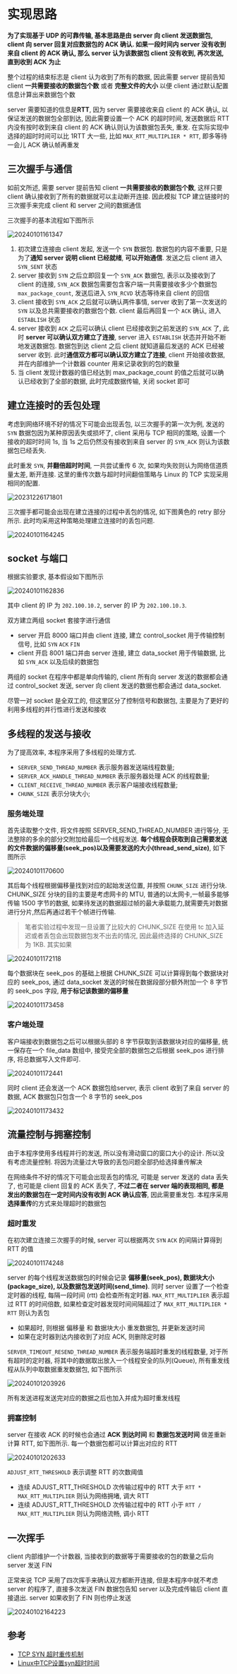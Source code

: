 
# 实现思路

**为了实现基于 UDP 的可靠传输, 基本思路是由 server 向 client 发送数据包, client 向 server 回复对应数据包的 ACK 确认. 如果一段时间内 server 没有收到来自 client 的 ACK 确认, 那么 server 认为该数据包 client 没有收到, 再次发送, 直到收到 ACK 为止**

整个过程的结束标志是 client 认为收到了所有的数据, 因此需要 server 提前告知 client **一共需要接收的数据包个数** 或者 **完整文件的大小** 以便 client 通过默认配置信息计算出来数据包个数

server 需要知道的信息是**RTT**, 因为 server 需要接收来自 client 的 ACK 确认, 以保证发送的数据包全部到达, 因此需要设置一个 ACK 的超时时间, 发送数据后 RTT 内没有按时收到来自 client 的 ACK 确认则认为该数据包丢失, 重发. 在实际实现中选择的超时时间可以比 1RTT 大一些, 比如 `MAX_RTT_MULTIPLIER * RTT`, 即多等待一会儿 ACK 确认帧再重发

## 三次握手与通信

如前文所述, 需要 server 提前告知 client **一共需要接收的数据包个数**, 这样只要 client 确认接收到了所有的数据就可以主动断开连接. 因此模拟 TCP 建立链接时的三次握手来完成 client 和 server 之间的数据通信

三次握手的基本流程如下图所示

![20240101161347](https://raw.githubusercontent.com/learner-lu/picbed/master/20240101161347.png)

1. 初次建立连接由 client 发起, 发送一个 `SYN` 数据包. 数据包的内容不重要, 只是为了**通知 server 说明 client 已经就绪**, **可以开始通信**. 发送之后 client 进入 `SYN_SENT` 状态
2. server 接收到 `SYN` 之后立即回复一个 `SYN_ACK` 数据包, 表示以及接收到了 client 的连接, `SYN_ACK` 数据包需要包含客户端一共需要接收多少个数据包 `max_package_count`, 发送后进入 `SYN_RCVD` 状态等待来自 client 的回信
3. client 接收到 `SYN_ACK` 之后就可以确认两件事情, server 收到了第一次发送的 `SYN` 以及总共需要接收的数据包个数. client 最后再回复一个 `ACK` 确认, 进入 `ESTABLISH` 状态
4. server 接收到 `ACK` 之后可以确认 client 已经接收到之前发送的 `SYN_ACK` 了, 此时 **server 可以确认双方建立了连接**, server 进入 `ESTABLISH` 状态并开始不断地发送数据包. 数据包到达 client 之后 client 就知道最后发送的 ACK 已经被 server 收到. 此时**通信双方都可以确认双方建立了连接**, client 开始接收数据, 并在内部维护一个计数器 counter 用来记录收到的包的数量
5. 当 client 发现计数器的值已经达到 max_package_count 的值之后就可以确认已经收到了全部的数据, 此时完成数据传输, 关闭 socket 即可

## 建立连接时的丢包处理

考虑到网络环境不好的情况下可能会出现丢包, 以三次握手的第一次为例, 发送的 `SYN` 数据包因为某种原因丢失或损坏了, client 采用与 TCP 相同的策略, 设置一个接收的超时时间 1s, 当 1s 之后仍然没有接收到来自 server 的 `SYN_ACK` 则认为该数据包已经丢失.

此时重发 `SYN`, **并翻倍超时时间**, 一共尝试重传 6 次, 如果均失败则认为网络信道质量太差, 断开连接. 这里的重传次数与超时时间翻倍策略与 Linux 的 TCP 实现采用相同的配置.

![20231226171801](https://raw.githubusercontent.com/learner-lu/picbed/master/20231226171801.png)

三次握手都可能会出现在建立连接的过程中丢包的情况, 如下图黄色的 retry 部分所示. 此时均采用这种策略处理建立连接时的丢包问题.

![20240101164245](https://raw.githubusercontent.com/learner-lu/picbed/master/20240101164245.png)

## socket 与端口

根据实验要求, 基本假设如下图所示

![20240101162836](https://raw.githubusercontent.com/learner-lu/picbed/master/20240101162836.png)

其中 client 的 IP 为 `202.100.10.2`, server 的 IP 为 `202.100.10.3`.

双方建立两组 socket 套接字进行通信

- server 开启 8000 端口并由 client 连接, 建立 control_socket 用于传输控制信号, 比如 `SYN` `ACK` `FIN`
- client 开启 8001 端口并由 server 连接, 建立 data_socket 用于传输数据, 比如 `SYN_ACK` 以及后续的数据包

两组的 socket 在程序中都是单向传输的, client 所有向 server 发送的数据都会通过 control_socket 发送, server 向 client 发送的数据也都会通过 data_socket.

尽管一对 socket 是全双工的, 但这里区分了控制信号和数据包, 主要是为了更好的利用多线程的并行性进行发送和接收

## 多线程的发送与接收

为了提高效率, 本程序采用了多线程的处理方式. 

- `SERVER_SEND_THREAD_NUMBER` 表示服务器发送端线程数量;
- `SERVER_ACK_HANDLE_THREAD_NUMBER` 表示服务器处理 ACK 的线程数量;
- `CLIENT_RECEIVE_THREAD_NUMBER` 表示客户端接收线程数量;
- `CHUNK_SIZE` 表示分块大小;

### 服务端处理

首先读取整个文件, 将文件按照 SERVER_SEND_THREAD_NUMBER 进行等分, 无法整除的多余的部分交附加给最后一个线程发送. **每个线程会获取到自己需要发送的文件数据的偏移量(seek_pos)以及需要发送的大小(thread_send_size)**, 如下图所示

![20240101170600](https://raw.githubusercontent.com/learner-lu/picbed/master/20240101170600.png)

其后每个线程根据偏移量找到对应的起始发送位置, 并按照 `CHUNK_SIZE` 进行分块. CHUNK_SIZE 分块的目的主要是考虑网卡的 MTU, 普通的以太网卡,一帧最多能够传输 1500 字节的数据, 如果待发送的数据超过帧的最大承载能力,就需要先对数据进行分片,然后再通过若干个帧进行传输.

> 笔者实验过程中发现一旦设置了比较大的 CHUNK_SIZE 在使用 tc 加入延迟或者丢包会出现数据包发不出去的情况, 因此最终选择的 CHUNK_SIZE 为 1KB. 其实如果

![20240101172118](https://raw.githubusercontent.com/learner-lu/picbed/master/20240101172118.png)

每个数据块在 seek_pos 的基础上根据 CHUNK_SIZE 可以计算得到每个数据块对应的 seek_pos, 通过 data_socket 发送的时候在数据段部分额外附加一个 8 字节的 seek_pos 字段, **用于标记该数据的偏移量**

![20240101173458](https://raw.githubusercontent.com/learner-lu/picbed/master/20240101173458.png)

### 客户端处理

客户端接收到数据包之后可以根据头部的 8 字节获取到该数据块对应的偏移量, 统一保存在一个 file_data 数组中, 接受完全部的数据包之后根据 seek_pos 进行排序, 将总数据写入文件即可.

![20240101172441](https://raw.githubusercontent.com/learner-lu/picbed/master/20240101172441.png)

同时 client 还会发送一个 ACK 数据包给server, 表示 client 收到了来自 server 的数据, ACK 数据包只包含一个 8 字节的 seek_pos

![20240101173432](https://raw.githubusercontent.com/learner-lu/picbed/master/20240101173432.png)

## 流量控制与拥塞控制

由于本程序使用多线程并行的发送, 所以没有滑动窗口的窗口大小的设计. 所以没有考虑流量控制. 将因为流量过大导致的丢包问题全部扔给选择重传解决

在网络条件不好的情况下可能会出现丢包的情况, 可能是 server 发送的 data 丢失了, 也可能是 client 回复的 ACK 丢失了, **不过二者在 server 端的表现相同, 都是发出的数据包在一定时间内没有收到 ACK 确认应答**, 因此需要重发包. 本程序采用**选择重传**的方式来处理超时的数据包

### 超时重发

在初次建立连接三次握手的时候, server 可以根据两次 `SYN` `ACK` 的间隔计算得到 RTT 的值

![20240101174248](https://raw.githubusercontent.com/learner-lu/picbed/master/20240101174248.png)

server 的每个线程发送数据包的时候会记录 **偏移量(seek_pos), 数据块大小(package_size), 以及数据包发送时间(send_time)**. 同时 server 设置了一个检查定时器的线程, 每隔一段时间 (rtt) 会检查所有定时器. `MAX_RTT_MULTIPLIER` 表示超过 RTT 的时间倍数, 如果检查定时器发现时间间隔超过了 `MAX_RTT_MULTIPLIER * RTT` 则认为丢包

- 如果超时, 则根据 偏移量 和 数据块大小 重发数据包, 并更新发送时间
- 如果在定时器到达内接收到了对应 ACK, 则删除定时器

`SERVER_TIMEOUT_RESEND_THREAD_NUMBER` 表示服务端超时重发的线程数量, 对于所有超时的定时器, 将其中的数据取出放入一个线程安全的队列(Queue), 所有重发线程从队列中取数据重发数据包, 如下图所示

![20240101203926](https://raw.githubusercontent.com/learner-lu/picbed/master/20240101203926.png)

所有发送进程发送完对应的数据之后也加入并成为超时重发线程

### 拥塞控制

server 在接收 ACK 的时候也会通过 **ACK 到达时间** 和 **数据包发送时间** 做差重新计算 RTT, 如下图所示. 每一个数据包都可以计算出对应的 RTT

![20240101202633](https://raw.githubusercontent.com/learner-lu/picbed/master/20240101202633.png)

`ADJUST_RTT_THRESHOLD` 表示调整 RTT 的次数阈值

- 连续 ADJUST_RTT_THRESHOLD 次传输过程中的 RTT 大于 `RTT * MAX_RTT_MULTIPLIER` 则认为网络拥堵, 调大 RTT
- 连续 ADJUST_RTT_THRESHOLD 次传输过程中的 RTT 小于 `RTT / MAX_RTT_MULTIPLIER` 则认为网络流畅, 调小 RTT

## 一次挥手

client 内部维护一个计数器, 当接收到的数据等于需要接收的包的数量之后向 server 发送 FIN

正常来说 TCP 采用了四次挥手来确认双方都断开连接, 但是本程序中就不考虑 server 的程序了, 直接多次发送 FIN 数据包告知 server 以及完成传输后 client 直接退出. server 如果收到了 FIN 则也停止发送

![20240102164223](https://raw.githubusercontent.com/learner-lu/picbed/master/20240102164223.png)

## 参考

- [TCP SYN 超时重传机制](https://zhuanlan.zhihu.com/p/483856828)
- [Linux中TCP设置syn超时时间](https://www.jianshu.com/p/84edd4eecf20)
